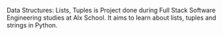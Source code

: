 Data Structures: Lists, Tuples is Project done during Full Stack Software Engineering studies at Alx School. It aims to learn about lists, tuples and strings in Python.
